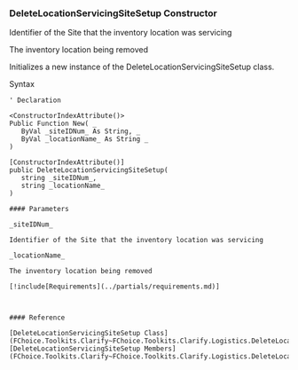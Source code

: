 ﻿### DeleteLocationServicingSiteSetup Constructor

Identifier of the Site that the inventory location was servicing

The inventory location being removed

Initializes a new instance of the DeleteLocationServicingSiteSetup class.

Syntax

```vbnet
' Declaration

<ConstructorIndexAttribute()>
Public Function New( _
   ByVal _siteIDNum_ As String, _
   ByVal _locationName_ As String _
)

[ConstructorIndexAttribute()]
public DeleteLocationServicingSiteSetup( 
   string _siteIDNum_,
   string _locationName_
)

#### Parameters

_siteIDNum_

Identifier of the Site that the inventory location was servicing

_locationName_

The inventory location being removed

[!include[Requirements](../partials/requirements.md)]



#### Reference

[DeleteLocationServicingSiteSetup Class](FChoice.Toolkits.Clarify~FChoice.Toolkits.Clarify.Logistics.DeleteLocationServicingSiteSetup.md)  
[DeleteLocationServicingSiteSetup Members](FChoice.Toolkits.Clarify~FChoice.Toolkits.Clarify.Logistics.DeleteLocationServicingSiteSetup_members.md)